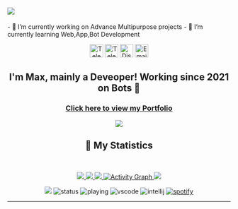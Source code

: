 
<h1 aline="center">
 <a href="https://git.io/typing-svg">
  <img src="https://readme-typing-svg.herokuapp.com?color=00ff99&lines=%22Hello+there!+%F0%9F%91%8B%F0%9F%8F%BB%22;%22I'm+MaxDev!%22;%22Welcome+to+my+profile!%22"/>
 </a>
</h1>
- 🔭 I’m currently working on Advance Multipurpose projects
- 🌱 I’m currently learning Web,App,Bot Development
<div align = "center">
<p align="center">
    <a href="https://sylanio.tk/">
    </a>
<p align="centre"> 
<a href="[https://twitter.com/GamerMa73178197](https://twitter.com/GamerMa73178197)"> <img width="30px" src="https://raw.githubusercontent.com/brblacky/BrBlacky/main/icons8-twitter-100.png" title="Telegram"/></a>
<a href="https://youtube.com/@MaxDev6966"> <img width="30px" src="https://raw.githubusercontent.com/brblacky/BrBlacky/main/icons8-youtube-music-500.png" title="Telegram"/></a>
<a href="https://sylanio.tk/"> <img width="30px" src="https://github.com/brblacky/BrBlacky/blob/main/icons8-website-100.png" title="Discord"/></a>
<a href="mailto: sylaniodevelopment@gmail.com"> <img width="30px" src="https://github.com/brblacky/BrBlacky/blob/main/icons8-email-100.png" title="Email"/> </a><br>
</p>

 ## <div align="center">I'm Max, mainly a Deveoper! Working since 2021 on Bots 🚀</div>  

### <div align="center">[Click here to view my Portfolio](https://sylanio.tk)</div>  

![](https://discord.c99.nl/widget/theme-3/806810037459746846.png) 
 
## 🔖 My Statistics
&nbsp;
<p align="center">
    <a href="https://github.com/MaxDev6966/">
        <img src="https://github-readme-stats.vercel.app/api?username=brblacky&hide=issues,prs&count_private=true&show_owner=true&show_icons=true&bg_color=0d1117&title_color=ffffff&text_color=ffffff&icon_color=00ff99&hide_border=true/" />
    </a>
    <a href="https://github.com/MaxDev6966/">
        <img src="https://github-readme-stats.vercel.app/api/top-langs/?username=brblacky&layout=compact&count_private=true&langs_count=8&card_width=445&bg_color=0d1117&title_color=ffffff&text_color=ffffff&icon_color=00ff99&hide_border=true/" />
    </a>
    <a href="https://github.com/MaxDev6966/">
        <img src="https://github-readme-streak-stats.herokuapp.com?user=brblacky&hide_border=true&background=0D1117&currStreakLabel=FFFFFF&sideLabels=FFFFFF&currStreakNum=FFFFFF&dates=FFFFFF&sideNums=FFFFFF&fire=00ff99&ring=00ff99&stroke=FFFFFFFF)](https://git.io/streak-stats" />
    </a>
   <a href="https://github.com/MaxDev6966"><img alt="Activity Graph" src="https://activity-graph.herokuapp.com/graph?username=brblacky&bg_color=0D1117&color=ffffff&line=00ff99&point=ffffff&area=true&hide_border=true" />
    </a>
    <a href="https://open.spotify.com/user/31hyy6vwyhhsuqfylmt6p5ef6sfu?si=zYtFByGETPCb5TkEPY9emQ">
        <img src="https://spotify-github-profile.vercel.app/api/view?uid=31hyy6vwyhhsuqfylmt6p5ef6sfu&cover_image=true&theme=novatorem&bar_color=00FF99&bar_color_cover=false"/>
    </a>
</p>

![](https://komarev.com/ghpvc/?username=MaxDev6966&style=flat-square)
![status](https://dev.discordprofiles.me/badge/status/959276033683628122?style=flat-square)
![playing](https://dev.discordprofiles.me/badge/playing/959276033683628122?style=flat-square)
![vscode](https://dev.discordprofiles.me/badge/vscode/959276033683628122?style=flat-square)
![intellij](https://dev.discordprofiles.me/badge/intellij/959276033683628122?style=flat-square)
[![spotify](https://dev.discordprofiles.me/badge/spotify/959276033683628122?style=flat-square)](https://dev.discordprofiles.me/openspotify/959276033683628122?style=flat-square)
</div>


------------------------------------------  

